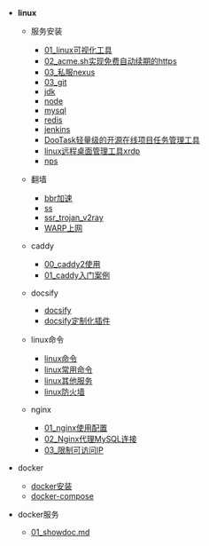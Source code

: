 
- **linux**
  - 服务安装
    - [01_linux可视化工具](linux/服务/01linux可视化工具.md)
    - [02_acme.sh实现免费自动续期的https](linux/服务/02acme.sh实现免费自动续期的https.md)
    - [03_私服nexus](linux/服务/03nexus.md)
    - [03_git](linux/服务/05git.md)
    - [jdk](linux/服务/jdk.md)
    - [node](linux/服务/node.md)
    - [mysql](linux/服务/mysql.md)
    - [redis](linux/服务/redis.md)
    - [jenkins](linux/服务/Jenkins.md) 
    - [DooTask轻量级的开源在线项目任务管理工具](linux/服务/在线项目任务管理工具.md)
    - [linux远程桌面管理工具xrdp](linux/服务/xrdp.md)
    - [nps](linux/服务/nps.md)
    
  - 翻墙
    - [bbr加速](linux/服务/翻墙/bbr.md)
    - [ss](linux/服务/翻墙/ss.md)
    - [ssr_trojan_v2ray](linux/服务/翻墙/ssr_trojan_v2ray.md)
    - [WARP上网](linux/服务/翻墙/WARP.md)

  - caddy
    - [00_caddy2使用](linux/服务/caddy/00caddy2使用.md)
    - [01_caddy入门案例](linux/服务/caddy/01caddy入门案例.md)

  - docsify
    - [docsify](linux/服务/docsify.md)
    - [docsify定制化插件](linux/服务/定制化插件.md)

  - linux命令
    - [linux命令](linux/常用的命令.md)
    - [linux常用命令](linux/linux.md)
    - [linux其他服务](linux/常用的功能.md)
    - [linux防火墙](linux/linux_firewall.md)    

  - nginx 
    - [01_nginx使用配置](linux/nginx/nginx配置.md)
    - [02_Nginx代理MySQL连接](linux/nginx/02.Nginx代理MySQL连接.md)
    - [03_限制可访问IP](linux/nginx/03_限制可访问IP.md)

- docker
  - [docker安装](linux/docker/docker安装.md)
  - [docker-compose](linux/docker/docker-compose.md)

- docker服务
  - [01_showdoc.md](linux/docker服务/01_showdoc.md)